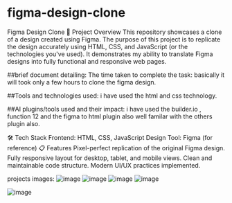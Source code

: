 # figma-design-clone
Figma Design Clone
📌 Project Overview
This repository showcases a clone of a design created using Figma. The purpose of this project is to replicate the design accurately using HTML, CSS, and JavaScript (or the technologies you've used). It demonstrates my ability to translate Figma designs into fully functional and responsive web pages.


##brief document detailing: 
The time taken to complete the task:  basically it will took only a few hours to clone the figma design. 

##Tools and technologies used:
i have used the html and css technology.

##AI plugins/tools used and their impact:
i have used the builder.io , function 12 and the figma to html plugin also well familar with the others plugin also.




🛠️ Tech Stack
Frontend: HTML, CSS, JavaScript
Design Tool: Figma (for reference)
📋 Features
Pixel-perfect replication of the original Figma design.
Fully responsive layout for desktop, tablet, and mobile views.
Clean and maintainable code structure.
Modern UI/UX practices implemented.

projects images:
![image](https://github.com/user-attachments/assets/d6fa8243-7e01-4f7b-86c6-055d523a7dbe)
![image](https://github.com/user-attachments/assets/7b5028fe-2e4c-44f5-8826-9687a22eab0f)
![image](https://github.com/user-attachments/assets/513678f4-2237-4726-a0a2-ce72a486e95e)
![image](https://github.com/user-attachments/assets/56ddaea2-9a84-4524-a5f8-03e3f5c51e51)

![image](https://github.com/user-attachments/assets/1ab0452c-c13c-4531-8145-f58e9aa752da)


